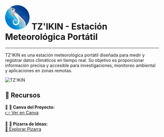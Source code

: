 # <img src="TZ'IKIN.png" alt="TZ'IKIN Logo" width="80"> TZ'IKIN - Estación Meteorológica Portátil

---
TZ'IKIN es una estación meteorológica portátil diseñada para medir y registrar datos climáticos en tiempo real. Su objetivo es proporcionar información precisa y accesible para investigaciones, monitoreo ambiental y aplicaciones en zonas remotas.  

![TZ'IKIN](https://www.canva.com/design/DAGeD6Kh7JA/Viy3aJr3xcU9ErNxvHPG0A/view?embed)  

## 🔗 Recursos  

🔹 **🎨 Canva del Proyecto:**  
[👉 Ver en Canva](https://www.canva.com/design/DAGeD6Kh7JA/Viy3aJr3xcU9ErNxvHPG0A/edit)  

🔹 **🧠 Pizarra de Ideas:**  
[📝 Explorar Pizarra](https://www.canva.com/design/DAGhdl8T9aY/3HPJZhcbkPQlukG-oo5JQg/edit)  

